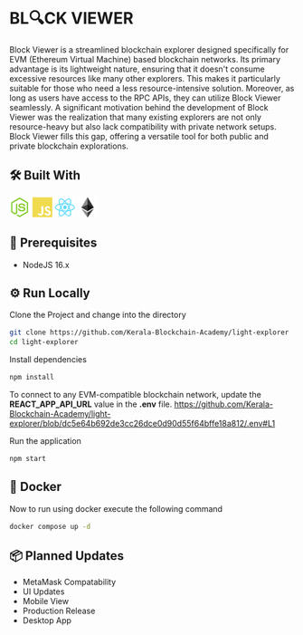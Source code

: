 # BL🔍CK VIEWER

Block Viewer is a streamlined blockchain explorer designed specifically for EVM (Ethereum Virtual Machine) based blockchain networks. Its primary advantage is its lightweight nature, ensuring that it doesn't consume excessive resources like many other explorers. This makes it particularly suitable for those who need a less resource-intensive solution. Moreover, as long as users have access to the RPC APIs, they can utilize Block Viewer seamlessly. A significant motivation behind the development of Block Viewer was the realization that many existing explorers are not only resource-heavy but also lack compatibility with private network setups. Block Viewer fills this gap, offering a versatile tool for both public and private blockchain explorations.

## 🛠 Built With

<div align="left">
<a href="https://nodejs.org/en/" target="_blank" rel="noreferrer"><img src="https://raw.githubusercontent.com/Kerala-Blockchain-Academy/MediaVault/f822abfb1ca9f89c703822049ea417256798e1d5/assets/nodejs-colored.svg" width="36" height="36" alt="NodeJS" /></a>
<a href="https://developer.mozilla.org/en-US/docs/Web/JavaScript" target="_blank" rel="noreferrer"><img src="https://raw.githubusercontent.com/Kerala-Blockchain-Academy/MediaVault/f822abfb1ca9f89c703822049ea417256798e1d5/assets/javascript-colored.svg" width="36" height="36" alt="JavaScript" /></a>
<a href="https://react.dev" target="_blank" rel="noreferrer"><img src="https://raw.githubusercontent.com/Kerala-Blockchain-Academy/MediaVault/f822abfb1ca9f89c703822049ea417256798e1d5/assets/react-colored.svg" width="36" height="36" alt="ReactJs" /></a>
<a href="https://ethereum.org/en/" target="_blank" rel="noreferrer"><img src="https://raw.githubusercontent.com/Kerala-Blockchain-Academy/MediaVault/f822abfb1ca9f89c703822049ea417256798e1d5/assets/ethereum-colored.svg" width="36" height="36" alt="Ethereum" /></a>
</div>

## 📢 Prerequisites
 - NodeJS 16.x

## ⚙️ Run Locally

Clone the Project and change into the directory

```bash
git clone https://github.com/Kerala-Blockchain-Academy/light-explorer
cd light-explorer
```

Install dependencies

```bash
npm install
```

To connect to any EVM-compatible blockchain network, update the **REACT_APP_API_URL** value in the **.env** file.
https://github.com/Kerala-Blockchain-Academy/light-explorer/blob/dc5e64b692de3cc26dce0d90d55f64bffe18a812/.env#L1

Run the application

```bash
npm start
```

## 🐳 Docker

Now to run using docker execute the following command

```bash
docker compose up -d
```

## 📦 Planned Updates

* MetaMask Compatability
* UI Updates
* Mobile View
* Production Release
* Desktop App
